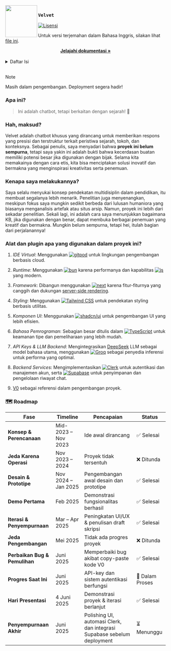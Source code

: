 <!-- Desain Markdown ini terinspirasi dari repositori resmi Zed Browser. -->  
<!-- Sumber: https://github.com/zed-industries/zed/blob/main/README.md -->

<img src="/core/app/favicon.ico" width="100px" align="left" />

### `Velvet`
[![Lisensi](https://img.shields.io/badge/license-MIT-blue.svg)](/license)

<p align="left">
  Untuk versi terjemahan dalam Bahasa Inggris, silakan lihat <a href="/readme.md">file ini</a>.
  <br />
</p>

<div align="center">
  <a href="https://github.com/velve-t/core/tree/main/core">
    <strong>Jelajahi dokumentasi »</strong>
  </a>
</div>

<br/>

<details>
  <summary>Daftar Isi</summary>
  <ol>
    <li>
      <a href="#apa-ini">Apa ini?</a>
    </li>
    <li>
      <a href="#hah-maksud">Hah, Maksud?</a>
    </li>
    <li>
      <a href="#kenapa-saya-membuat-proyek-ini">Kenapa saya membuat proyek ini?</a>
    </li>
    <li>
      <a
        href="#alat-dan-plugin-apa-yang-digunakan-dalam-proyek-ini"
        >Alat dan plugin apa yang digunakan dalam proyek ini?</a
      >
    </li>
    <li><a href="#roadmap">🗺️ Roadmap</a></li>
  </ol>
</details>

<br/>

> [!NOTE]  
> Masih dalam pengembangan. Deployment segera hadir!

### Apa ini?
> Ini adalah chatbot, tetapi berkaitan dengan sejarah! 🤗

### Hah, maksud?
Velvet adalah chatbot khusus yang dirancang untuk memberikan respons yang presisi dan terstruktur terkait peristiwa sejarah, tokoh, dan konteksnya. Sebagai penulis, saya menyadari bahwa __proyek ini belum sempurna__, tetapi saya yakin ini adalah bukti bahwa kecerdasan buatan memiliki potensi besar jika digunakan dengan bijak. Selama kita memakainya dengan cara etis, kita bisa menciptakan solusi inovatif dan bermakna yang menginspirasi kreativitas serta penemuan.

### Kenapa saya melakukannya?
Saya selalu menyukai konsep pendekatan multidisiplin dalam pendidikan, itu membuat segalanya lebih menarik. Penelitian juga menyenangkan, meskipun fokus saya mungkin sedikit berbeda dari lulusan humaniora yang biasanya menganalisis artefak atau situs arsip. Namun, proyek ini lebih dari sekadar penelitian. Sekali lagi, ini adalah cara saya menunjukkan bagaimana KB, jika digunakan dengan benar, dapat membuka berbagai penemuan yang kreatif dan bermakna. Mungkin belum sempurna, tetapi hei, itulah bagian dari perjalanannya!

### Alat dan plugin apa yang digunakan dalam proyek ini?
1. *IDE Virtual*: Menggunakan <a href="https://gitpod.io/"><img src="https://img.shields.io/badge/-gitpod-orange?logo=gitpod&logoColor=white&label=" alt="gitpod" /></a> untuk lingkungan pengembangan berbasis cloud.

2. *Runtime*: Menggunakan <a href="https://bun.sh/"><img src="https://img.shields.io/badge/bun-%23000000.svg?logo=bun&logoColor=white" alt="bun"></a> karena performanya dan kapabilitas <a href="https://developer.mozilla.org/en-US/docs/Web/JavaScript"><img src="https://img.shields.io/badge/JavaScript-%23F7DF1E.svg?logo=javascript&logoColor=white" alt="js"></a> yang modern.

3. *Framework*: Dibangun menggunakan <a href="https://nextjs.org/"><img src="https://img.shields.io/badge/next.js-%23000000.svg?logo=next.js&logoColor=white" alt="next"></a> karena fitur-fiturnya yang canggih dan dukungan [server-side rendering](https://nextjs.org/docs/pages/building-your-application/rendering/server-side-rendering).

4. *Styling*: Menggunakan <a href="https://tailwindcss.com/"><img src="https://img.shields.io/badge/tailwind.css-%2338B2AC.svg?logo=tailwindcss&logoColor=white" alt="Tailwind CSS"></a> untuk pendekatan styling berbasis utilitas.

5. *Komponen UI*: Menggunakan <a href="https://ui.shadcn.com/"><img src="https://img.shields.io/badge/shadcn/ui-%2318181B.svg?logo=vercel&logoColor=white" alt="shadcn/ui"></a> untuk pengembangan UI yang lebih efisien.

6. *Bahasa Pemrograman*: Sebagian besar ditulis dalam <a href="https://www.typescriptlang.org/"><img src="https://img.shields.io/badge/TypeScript-%23007ACC.svg?logo=typescript&logoColor=white" alt="TypeScript"></a> untuk keamanan tipe dan pemeliharaan yang lebih mudah.

7. *API Keys & LLM Backend*: Mengintegrasikan [DeepSeek](https://console.groq.com/docs/model/deepseek-r1-distill-llama-70b) LLM sebagai model bahasa utama, menggunakan <a href="https://console.groq.com/home"><img src="https://img.shields.io/badge/Groq-%23F55036.svg" alt="Groq"></a> sebagai penyedia inferensi untuk performa yang optimal.

8. *Backend Services*: Mengimplementasikan <a href="https://dashboard.clerk.com/apps"><img src="https://img.shields.io/badge/Clerk-%23000000.svg?logo=clerk&logoColor=purple" alt="Clerk"></a> untuk autentikasi dan manajemen akun, serta <a href="https://supabase.com/"><img src="https://img.shields.io/badge/Supabase-%2300E676.svg?logo=supabase&logoColor=white" alt="Supabase"></a> untuk penyimpanan dan pengelolaan riwayat chat.

9. [V0](https://v0.dev/) sebagai referensi dalam pengembangan proyek.

### 🗺️ Roadmap
| Fase | Timeline | Pencapaian | Status |
|------|----------|------------|--------|
| **Konsep & Perencanaan** | Mid-2023 – Nov 2023 | Ide awal dirancang | ✅ Selesai |
| **Jeda Karena Operasi** | Nov 2023 – 2024 | Proyek tidak tersentuh | ❌ Ditunda |
| **Desain & Prototipe** | Nov 2024 – Jan 2025 | Pengembangan awal desain dan prototipe | ✅ Selesai |
| **Demo Pertama** | Feb 2025 | Demonstrasi fungsionalitas berhasil | ✅ Selesai |
| **Iterasi & Penyempurnaan** | Mar – Apr 2025 | Peningkatan UI/UX & penulisan draft skripsi | ✅ Selesai |
| **Jeda Pengembangan** | Mei 2025 | Tidak ada progres proyek | ❌ Ditunda |
| **Perbaikan Bug & Pemulihan** | Juni 2025 | Memperbaiki bug akibat copy-paste kode V0 | ✅ Selesai |
| **Progres Saat Ini** | Juni 2025 | API-key dan sistem autentikasi berfungsi | 🔄 Dalam Proses |
| **Hari Presentasi** | 4 Juni 2025 | Demonstrasi proyek & iterasi berlanjut | ✅ Selesai |
| **Penyempurnaan Akhir** | Juni 2025 | Polishing UI, automasi Clerk, dan integrasi Supabase sebelum deployment | ⏳ Menunggu |